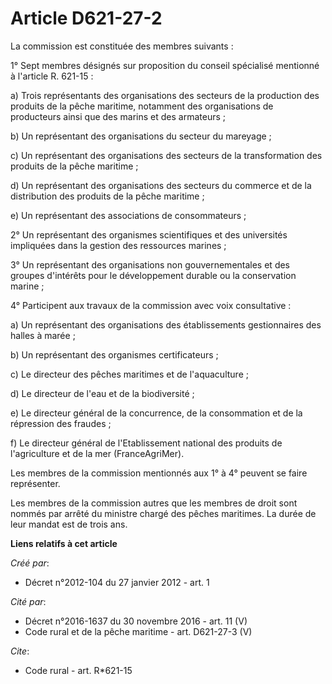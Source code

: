 # Article D621-27-2

La commission est constituée des membres suivants : 

1° Sept membres désignés sur proposition du conseil spécialisé mentionné à l'article R. 621-15 : 

a) Trois représentants des organisations des secteurs de la production des produits de la pêche maritime, notamment des
organisations de producteurs ainsi que des marins et des armateurs ; 

b) Un représentant des organisations du secteur du mareyage ; 

c) Un représentant des organisations des secteurs de la transformation des produits de la pêche maritime ; 

d) Un représentant des organisations des secteurs du commerce et de la distribution des produits de la pêche maritime ; 

e) Un représentant des associations de consommateurs ; 

2° Un représentant des organismes scientifiques et des universités impliquées dans la gestion des ressources marines ; 

3° Un représentant des organisations non gouvernementales et des groupes d'intérêts pour le développement durable ou la
conservation marine ; 

4° Participent aux travaux de la commission avec voix consultative : 

a) Un représentant des organisations des établissements gestionnaires des halles à marée ; 

b) Un représentant des organismes certificateurs ; 

c) Le directeur des pêches maritimes et de l'aquaculture ; 

d) Le directeur de l'eau et de la biodiversité ; 

e) Le directeur général de la concurrence, de la consommation et de la répression des fraudes ; 

f) Le directeur général de l'Etablissement national des produits de l'agriculture et de la mer (FranceAgriMer). 

Les membres de la commission mentionnés aux 1° à 4° peuvent se faire représenter. 

Les membres de la commission autres que les membres de droit sont nommés par arrêté du ministre chargé des pêches maritimes.
La durée de leur mandat est de trois ans.

**Liens relatifs à cet article**

_Créé par_:

  - Décret n°2012-104 du 27 janvier 2012 - art. 1

_Cité par_:

  - Décret n°2016-1637 du 30 novembre 2016 - art. 11 (V)
  - Code rural et de la pêche maritime - art. D621-27-3 (V)

_Cite_:

  - Code rural - art. R*621-15
